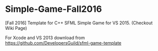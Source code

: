 # Simple-Game-Fall2016
[Fall 2016] Template for C++ SFML Simple Game for VS 2015. (Checkout Wiki Page)
  
For Xcode and VS 2013 download from https://github.com/DevelopersGuild/sfml-game-template
